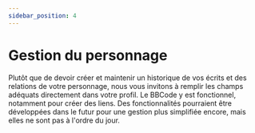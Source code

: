 ```yaml
---
sidebar_position: 4
---
```


# Gestion du personnage

Plutôt que de devoir créer et maintenir un historique de vos écrits et des relations de votre personnage, nous vous invitons à remplir les champs adéquats directement dans votre profil. Le BBCode y est fonctionnel, notamment pour créer des liens. Des fonctionnalités pourraient être développées dans le futur pour une gestion plus simplifiée encore, mais elles ne sont pas à l'ordre du jour.